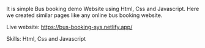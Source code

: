 It is simple Bus booking demo Website using Html, Css and Javascript. Here we created similar pages like any online bus booking website.

Live website: https://bus-booking-sys.netlify.app/

Skills: Html, Css and Javascript
